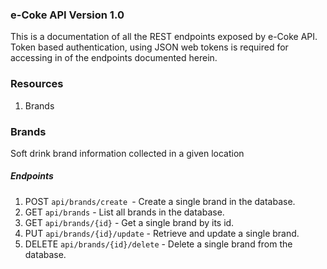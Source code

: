 ### e-Coke API Version 1.0
This is a documentation of all the REST endpoints exposed by e-Coke API.
Token based authentication, using JSON web tokens is required for accessing in
of the endpoints documented herein.

### Resources
1. Brands

### Brands
Soft drink brand information collected in a given location
##### Endpoints
1. POST `api/brands/create `- Create a single brand in the database.
2. GET `api/brands` - List all brands in the database.
3. GET `api/brands/{id}` - Get a single brand by its id.
4. PUT `api/brands/{id}/update` - Retrieve and update a single brand.
5. DELETE `api/brands/{id}/delete` - Delete a single brand from the database.
